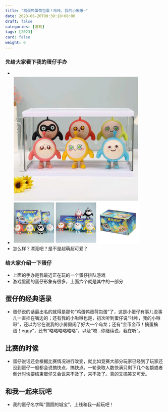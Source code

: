 ```yaml
---
title: "鸡蛋鸭蛋荷包蛋！咔咔，我的小啾啾~"
date: 2023-06-20T09:38:18+08:00
draft: false
categories: [游戏]
tags: [2023]
card: false
weight: 0
---
```


### 先给大家看下我的蛋仔手办
- 
- <img alt="图 1" src="imgs/6372f2de790127ea436658211169fc7e1aafc91ca0f04cb8402d623308f8a295.png" width="400" />  
- 怎么样？漂亮吧？是不是超萌超可爱？
### 给大家介绍一下蛋仔
- 上面的手办是我最近正在玩的一个蛋仔排队游戏
- 游戏里面的蛋仔形象有很多，上面六个就是其中的一部分
## 蛋仔的经典语录
- 蛋仔说的话最出名的就得是那句“鸡蛋鸭蛋荷包蛋”了，这是小蛋仔有事儿没事儿一直挂在嘴边的；还有我的小啾啾也是，初次听到蛋仔说“咔咔，我的小啾啾”，还以为它在说我的小舅舅闹了好大一个乌龙；还有“金币金币！搞蛋搞蛋！eggy”，还有“略略略略略略”，以及“嗯...你继续说，我在听”。
## 比赛的时候
- 蛋仔说话还会根据比赛情况进行改变，就比如竞赛大部分玩家已经到了玩家还没到蛋仔一般都会说搞快点，搞快点。一轮录取人数快满只剩下几个名额或者倒计时快要结束蛋仔又会说来不及了，来不及了。真的又搞笑又可爱。
## 和我一起来玩吧
- 我的蛋仔名字叫“圆圆的城宝”，上线和我一起玩吧！